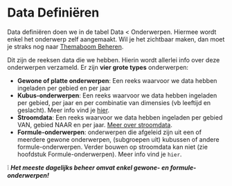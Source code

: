 # Data Definiëren

Data definiëren doen we in de tabel Data < Onderwerpen. Hiermee wordt enkel het onderwerp zelf aangemaakt. Wil je het zichtbaar maken, dan moet je straks nog naar [Themaboom Beheren](https://github.com/provinciesincijfers/JiveDocumentation/tree/master/05.%20Themaboom%20-%20Toegang%20beheren).

Dit zijn de reeksen data die we hebben. Hierin wordt allerlei info over deze onderwerpen verzameld. Er zijn **vier grote types** onderwerpen:

- **Gewone of platte onderwerpen**: Een reeks waarvoor we data hebben ingeladen per gebied en per jaar
- **Kubus-onderwerpen**: Een reeks waarvoor we data hebben ingeladen per gebied, per jaar en per combinatie van dimensies (vb leeftijd en geslacht). Meer info vind je [hier](https://github.com/provinciesincijfers/JiveDocumentation/tree/master/02.%20Data%20defini%C3%ABren/kubussen).
- **Stroomdata**: Een reeks waarvoor we data hebben ingeladen per gebied VAN, gebied NAAR en per jaar. [Meer over stroomdata](https://github.com/provinciesincijfers/JiveDocumentation/blob/master/02.%20Data%20defini%C3%ABren/stroomdata.md).
- **Formule-onderwerpen**: onderwerpen die afgeleid zijn uit een of meerdere gewone onderwerpen, (subgroepen uit) kubussen of andere formule-onderwerpen. Verder bouwen op stroomdata kan niet (zie hoofdstuk Formule-onderwerpen). Meer info vind je `hier`.

❕ ***Het meeste dagelijks beheer omvat enkel gewone- en formule-onderwerpen!***
